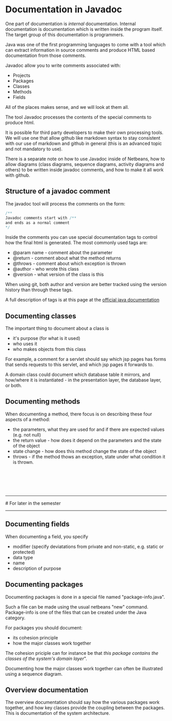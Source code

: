# Documentation in Javadoc
One part of documentation is _internal_ documentation. Internal documentation is documentation which is written inside the program itself. The target group of this documentation is programmers.

Java was one of the first programming languages to come with a tool which can extract information in source comments and produce HTML based documentation from those comments.

Javadoc allow you to write comments associated with:

- Projects
- Packages
- Classes
- Methods
- Fields

All of the places makes sense, and we will look at them all.

The tool Javadoc processes the contents of the special comments to produce html. 

It is possible for third party developers to make their own processing tools. We will use one that allow github like markdown syntax to stay consistent with our use of markdown and github in general (this is an advanced topic and not mandatory to use).

There is a separate note on how to use Javadoc inside of Netbeans, how to allow diagrams (class diagrams, sequence diagrams, activity diagrams and others) to be written inside javadoc comments, and how to make it all work with github.

## Structure of a javadoc comment
The javadoc tool will process the comments on the form:

```java
/**
Javadoc comments start with /**
and ends as a normal comment 
*/
```

Inside the comments you can use special documentation tags to control how the final html is generated. The most commonly used tags are:

- @param name - comment about the parameter
- @return - comment about what the method returns
- @throws - comment about which exception is thrown
- @author - who wrote this class
- @version - what version of the class is this

When using git, both author and version are better tracked using the version history than through these tags.

A full description of tags is at this page at the [official java documentation](http://www.oracle.com/technetwork/java/javase/documentation/index-137868.html#format)

## Documenting classes

The important thing to document about a class is 

- it's purpose (for what is it used)
- who uses it 
- who makes objects from this class

For example, a comment for a servlet should say which jsp pages has forms that sends requests to this servlet, and which jsp pages it forwards to.

A domain class could document which database table it mirrors, and how/where it is instantiated - in the presentation layer, the database layer, or both.

## Documenting methods
When documenting a method, there focus is on describing these four aspects of a method:

- the parameters, what they are used for and if there are expected values (e.g. not null)
- the return value - how does it depend on the parameters and the state of the object
- state change - how does this method change the state of the object
- throws - if the method thows an exception, state under what condition it is thrown.

<br/><br/><br/><br/>
<hr/>
# For later in the semester
<hr/>

## Documenting fields
When documenting a field, you specify 
- modifier (specify deviatations from private and non-static, e.g. static or protected)
- data type
- name
- description of  purpose 

## Documenting packages
Documenting packages is done in a special file named "package-info.java". 

Such a file can be made using the usual netbeans "new" command. Package-info is one of the files that can be created under the Java category.

For packages you should document:

- its cohesion principle
- how the major classes work together

The cohesion priciple can for instance be that _this package contains the classes of the system's domain layer_". 

Documenting how the major classes work together can often be illustrated using a sequence diagram.

## Overview documentation
The overview documentation should say how the various packages work together, and how key classes provide the coupling between the packages. This is documentation of the system architecture.
